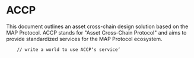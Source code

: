 # ACCP

This document outlines an asset cross-chain design solution based on the MAP Protocol. ACCP stands for "Asset Cross-Chain Protocol" and aims to provide standardized services for the MAP Protocol ecosystem.

        // write a world to use ACCP‘s service‘ 
